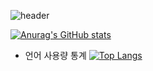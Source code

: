 ![header](https://capsule-render.vercel.app/api?type=slice&color=random&height=200&section=header&text=Dev.KMC&fontSize=40)  

[![Anurag's GitHub stats](https://github-readme-stats.vercel.app/api?username=devKMC&show_icons=true&theme=moltack)](https://github.com/anuraghazra/github-readme-stats)


 - 언어 사용량 통계
[![Top Langs](https://github-readme-stats.vercel.app/api/top-langs/?username=dev_KMC)](https://github.com/dev_KMC/github-readme-stats)

<!--
**devKMC/devKMC** is a ✨ _special_ ✨ repository because its `README.md` (this file) appears on your GitHub profile.

Here are some ideas to get you started:

- 🔭 I’m currently working on ...
- 🌱 I’m currently learning ...
- 👯 I’m looking to collaborate on ...
- 🤔 I’m looking for help with ...
- 💬 Ask me about ...
- 📫 How to reach me: ...
- 😄 Pronouns: ...
- ⚡ Fun fact: ...
-->
